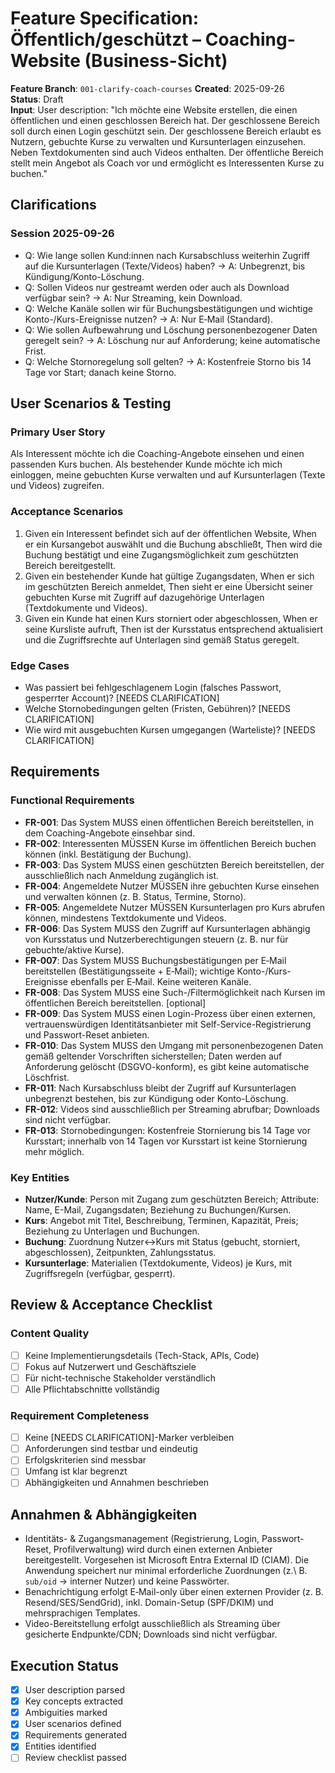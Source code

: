 # Feature Specification: Öffentlich/geschützt – Coaching-Website (Business-Sicht)

**Feature Branch**: `001-clarify-coach-courses`
**Created**: 2025-09-26  
**Status**: Draft  
**Input**: User description: "Ich möchte eine Website erstellen, die einen öffentlichen und einen geschlossen Bereich hat. Der geschlossene Bereich soll durch einen Login geschützt sein. Der geschlossene Bereich erlaubt es Nutzern, gebuchte Kurse zu verwalten und Kursunterlagen einzusehen. Neben Textdokumenten sind auch Videos enthalten.
Der öffentliche Bereich stellt mein Angebot als Coach vor und ermöglicht es Interessenten Kurse zu buchen."

## Clarifications

### Session 2025-09-26

- Q: Wie lange sollen Kund:innen nach Kursabschluss weiterhin Zugriff auf die Kursunterlagen (Texte/Videos) haben? → A: Unbegrenzt, bis Kündigung/Konto-Löschung.
- Q: Sollen Videos nur gestreamt werden oder auch als Download verfügbar sein? → A: Nur Streaming, kein Download.
- Q: Welche Kanäle sollen wir für Buchungsbestätigungen und wichtige Konto-/Kurs-Ereignisse nutzen? → A: Nur E‑Mail (Standard).
- Q: Wie sollen Aufbewahrung und Löschung personenbezogener Daten geregelt sein? → A: Löschung nur auf Anforderung; keine automatische Frist.
- Q: Welche Stornoregelung soll gelten? → A: Kostenfreie Storno bis 14 Tage vor Start; danach keine Storno.

## User Scenarios & Testing

### Primary User Story

Als Interessent möchte ich die Coaching-Angebote einsehen und einen passenden Kurs buchen. Als bestehender Kunde möchte ich mich einloggen, meine gebuchten Kurse verwalten und auf Kursunterlagen (Texte und Videos) zugreifen.

### Acceptance Scenarios

1. Given ein Interessent befindet sich auf der öffentlichen Website, When er ein Kursangebot auswählt und die Buchung abschließt, Then wird die Buchung bestätigt und eine Zugangsmöglichkeit zum geschützten Bereich bereitgestellt.
1. Given ein bestehender Kunde hat gültige Zugangsdaten, When er sich im geschützten Bereich anmeldet, Then sieht er eine Übersicht seiner gebuchten Kurse mit Zugriff auf dazugehörige Unterlagen (Textdokumente und Videos).
1. Given ein Kunde hat einen Kurs storniert oder abgeschlossen, When er seine Kursliste aufruft, Then ist der Kursstatus entsprechend aktualisiert und die Zugriffsrechte auf Unterlagen sind gemäß Status geregelt.

### Edge Cases

- Was passiert bei fehlgeschlagenem Login (falsches Passwort, gesperrter Account)? [NEEDS CLARIFICATION]
- Welche Stornobedingungen gelten (Fristen, Gebühren)? [NEEDS CLARIFICATION]
- Wie wird mit ausgebuchten Kursen umgegangen (Warteliste)? [NEEDS CLARIFICATION]

## Requirements

### Functional Requirements

- **FR-001**: Das System MUSS einen öffentlichen Bereich bereitstellen, in dem Coaching-Angebote einsehbar sind.
- **FR-002**: Interessenten MÜSSEN Kurse im öffentlichen Bereich buchen können (inkl. Bestätigung der Buchung).
- **FR-003**: Das System MUSS einen geschützten Bereich bereitstellen, der ausschließlich nach Anmeldung zugänglich ist.
- **FR-004**: Angemeldete Nutzer MÜSSEN ihre gebuchten Kurse einsehen und verwalten können (z. B. Status, Termine, Storno).
- **FR-005**: Angemeldete Nutzer MÜSSEN Kursunterlagen pro Kurs abrufen können, mindestens Textdokumente und Videos.
- **FR-006**: Das System MUSS den Zugriff auf Kursunterlagen abhängig von Kursstatus und Nutzerberechtigungen steuern (z. B. nur für gebuchte/aktive Kurse).
- **FR-007**: Das System MUSS Buchungsbestätigungen per E‑Mail bereitstellen (Bestätigungsseite + E‑Mail); wichtige Konto-/Kurs-Ereignisse ebenfalls per E‑Mail. Keine weiteren Kanäle.
- **FR-008**: Das System MUSS eine Such-/Filtermöglichkeit nach Kursen im öffentlichen Bereich bereitstellen. [optional]
- **FR-009**: Das System MUSS einen Login-Prozess über einen externen, vertrauenswürdigen Identitätsanbieter mit Self-Service-Registrierung und Passwort-Reset anbieten.
- **FR-010**: Das System MUSS den Umgang mit personenbezogenen Daten gemäß geltender Vorschriften sicherstellen; Daten werden auf Anforderung gelöscht (DSGVO-konform), es gibt keine automatische Löschfrist.
- **FR-011**: Nach Kursabschluss bleibt der Zugriff auf Kursunterlagen unbegrenzt bestehen, bis zur Kündigung oder Konto-Löschung.
- **FR-012**: Videos sind ausschließlich per Streaming abrufbar; Downloads sind nicht verfügbar.
- **FR-013**: Stornobedingungen: Kostenfreie Stornierung bis 14 Tage vor Kursstart; innerhalb von 14 Tagen vor Kursstart ist keine Stornierung mehr möglich.

### Key Entities

- **Nutzer/Kunde**: Person mit Zugang zum geschützten Bereich; Attribute: Name, E-Mail, Zugangsdaten; Beziehung zu Buchungen/Kursen.
- **Kurs**: Angebot mit Titel, Beschreibung, Terminen, Kapazität, Preis; Beziehung zu Unterlagen und Buchungen.
- **Buchung**: Zuordnung Nutzer↔Kurs mit Status (gebucht, storniert, abgeschlossen), Zeitpunkten, Zahlungsstatus.
- **Kursunterlage**: Materialien (Textdokumente, Videos) je Kurs, mit Zugriffsregeln (verfügbar, gesperrt).

## Review & Acceptance Checklist

### Content Quality

- [ ] Keine Implementierungsdetails (Tech-Stack, APIs, Code)
- [ ] Fokus auf Nutzerwert und Geschäftsziele
- [ ] Für nicht-technische Stakeholder verständlich
- [ ] Alle Pflichtabschnitte vollständig

### Requirement Completeness

- [ ] Keine [NEEDS CLARIFICATION]-Marker verbleiben
- [ ] Anforderungen sind testbar und eindeutig
- [ ] Erfolgskriterien sind messbar
- [ ] Umfang ist klar begrenzt
- [ ] Abhängigkeiten und Annahmen beschrieben

## Annahmen & Abhängigkeiten

- Identitäts- & Zugangsmanagement (Registrierung, Login, Passwort-Reset, Profilverwaltung) wird durch einen externen Anbieter bereitgestellt. Vorgesehen ist Microsoft Entra External ID (CIAM). Die Anwendung speichert nur minimal erforderliche Zuordnungen (z.\ B. `sub/oid` → interner Nutzer) und keine Passwörter.
- Benachrichtigung erfolgt E‑Mail-only über einen externen Provider (z. B. Resend/SES/SendGrid), inkl. Domain-Setup (SPF/DKIM) und mehrsprachigen Templates.
- Video-Bereitstellung erfolgt ausschließlich als Streaming über gesicherte Endpunkte/CDN; Downloads sind nicht verfügbar.

## Execution Status

- [x] User description parsed
- [x] Key concepts extracted
- [x] Ambiguities marked
- [x] User scenarios defined
- [x] Requirements generated
- [x] Entities identified
- [ ] Review checklist passed
